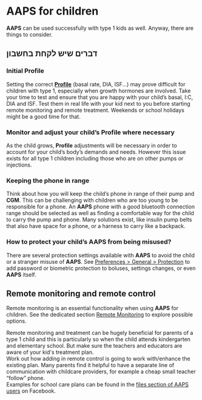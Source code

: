 # AAPS for children

**AAPS** can be used successfully with type 1 kids as well. Anyway, there are things to consider.

## דברים שיש לקחת בחשבון

### Initial Profile

Setting the correct [**Profile**](../SettingUpAaps/YourAapsProfile.md) (basal rate, DIA, ISF...) may prove difficult for children with type 1, especially when growth hormones are involved. Take your time to test and ensure that you are happy with your child’s basal, I:C, DIA and ISF. Test them in real life with your kid next to you before starting remote monitoring and remote treatment. Weekends or school holidays might be a good time for that.<br/>

### Monitor and adjust your child’s Profile where necessary

As the child grows, **Profile** adjustments will be necessary in order to account for your child’s body’s demands and needs. However this issue exists for all type 1 children including those who are on other pumps or injections.

### Keeping the phone in range

Think about how you will keep the child’s phone in range of their pump and **CGM**. This can be challenging with children who are too young to be responsible for a phone. An **AAPS** phone with a good bluetooth connection range should be selected as well as finding a comfortable way for the child to carry the pump and phone. Many solutions exist, like insulin pump belts that also have space for a phone, or a harness to carry like a backpack.

### How to protect your child’s AAPS from being misused?

There are several protection settings available with **AAPS** to avoid the child or a stranger misuse of **AAPS**. See [Preferences > General > Protection](#Preferences-protection) to add password or biometric protection to boluses, settings changes, or even **AAPS** itself.

## Remote monitoring and remote control

Remote monitoring is an essential functionality when using **AAPS** for children. See the dedicated section [Remote Monitoring](../RemoteFeatures/RemoteMonitoring.md) to explore possible options.

Remote monitoring and treatment can be hugely beneficial for parents of a type 1 child and this is particularly so when the child attends kindergarten and elementary school. But make sure the teachers and educators are aware of your kid's treatment plan.<br/> Work out how adding in remote control is going to work with/enhance the existing plan. Many parents find it helpful to have a separate line of communication with childcare providers, for example a cheap small teacher “follow” phone.<br/> Examples for school care plans can be found in the [files section of AAPS users](https://www.facebook.com/groups/AndroidAPSUsers/files/) on Facebook. 
